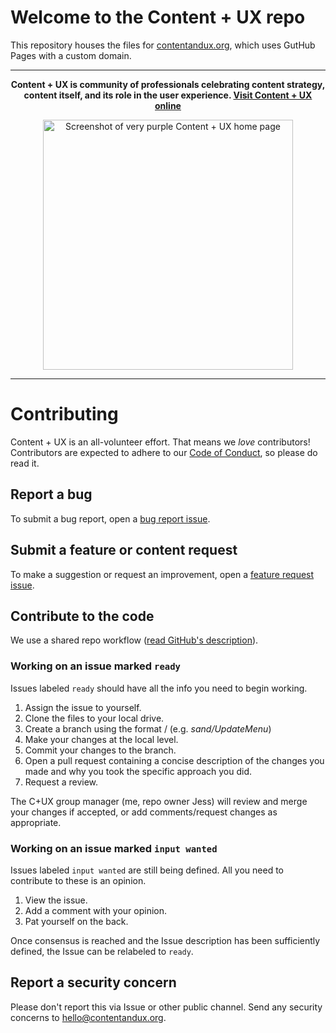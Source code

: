 # Welcome to the Content + UX repo
This repository houses the files for [contentandux.org](https://contentandux.org), which uses GutHub Pages with a custom domain.
***
<b><p align="center">Content + UX is community of professionals celebrating content strategy, content itself, and its role in the user experience. <a href="https://contentandux.org">Visit Content + UX online</a></p></b>
<p align="center"><img src="https://github.com/theecrit/contentandux/blob/master/images/contentandux-site-thumb.png" width="400" height="auto" alt="Screenshot of very purple Content + UX home page"></p>

***
# Contributing
Content + UX is an all-volunteer effort. That means we *love* contributors! Contributors are expected to adhere to our [Code of Conduct](CODE-OF-CONDUCT.md), so please do read it. 

## Report a bug
To submit a bug report, open a [bug report issue](https://github.com/theecrit/contentandux/issues/new?assignees=&labels=&template=bug_report.md&title=%5BBug%5D).

## Submit a feature or content request
To make a suggestion or request an improvement, open a [feature request issue](https://github.com/theecrit/contentandux/issues/new?assignees=&labels=&template=feature_request.md&title=%5BIdea%5D).

## Contribute to the code
We use a shared repo workflow ([read GitHub's description](https://guides.github.com/introduction/flow/)).

### Working on an issue marked `ready`
Issues labeled `ready` should have all the info you need to begin working.

1. Assign the issue to yourself.
2. Clone the files to your local drive.
3. Create a branch using the format <username>/<ChangeDescription> (e.g. *sand/UpdateMenu*)
4. Make your changes at the local level.
5. Commit your changes to the branch.
6. Open a pull request containing a concise description of the changes you made and why you took the specific approach you did.
7. Request a review.
  
The C+UX group manager (me, repo owner Jess) will review and merge your changes if accepted, or add comments/request changes as appropriate.
  
### Working on an issue marked `input wanted`
Issues labeled `input wanted` are still being defined. All you need to contribute to these is an opinion.

1. View the issue.
2. Add a comment with your opinion.
3. Pat yourself on the back.

Once consensus is reached and the Issue description has been sufficiently defined, the Issue can be relabeled to `ready`.
  
## Report a security concern
Please don't report this via Issue or other public channel. Send any security concerns to [hello@contentandux.org](mailto:hello@contentandux.org).
